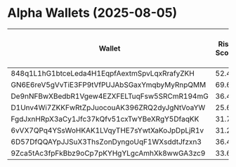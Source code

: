 # Alpha Wallets (2025-08-05)

| Wallet | Risk Score | Backtesting ROI (SOL) | Portfolio Value (USD) | SOL Balance | Farming Attempts / Total Tokens | Farming Ratio (%) | Median/Avg Risk of Last 10 Tokens | Median/Avg MC of Last 10 Tokens | Winrate (%) | ROI (%) | ROI (1D) (%) | Win Rate 1D (%) | Tokens (1D) | ROI (7D) (%) | Win Rate 7D (%) | Tokens (7D) | ROI (30D) (%) | Win Rate 30D (%) | Tokens (30D) | Realized Gains (USD) | Unrealized Gains (USD) | Median/Avg Holding Time (min) | Buy Size | Median/Avg Profit % Per Trade | Median/Avg Loss % Per Trade |
|----------|----------|----------|----------|----------|----------|----------|----------|----------|----------|----------|----------|----------|----------|----------|----------|----------|----------|----------|----------|----------|----------|----------|----------|----------|----------|
| 848q1L1hG1btceLeda4H1EqpfAextmSpvLqxRrafyZKH | 52.40 | 33.52% | $3141.99 | 18.3513 | 1 / 22 | 4.55% | 0.00/0.90 | $55.99M/$238.04M | 68.18% | 20.71% | 186.70% | 50.00% | 0 | -0.00% | 50.00% | 0 | 34.23% | 90.91% | 3 | $6098.26 | $111.27 | 86225.72/85553.86 | $1273.73 | 18.29%/271.40% | -31.99%/-40.94% |
| GN6E6reV5gVvTiE3FP9tVfPUJAbSGaxYmqbyMyRnpQMM | 69.69 | 6.53% | $893.75 | 5.3896 | 1 / 48 | 2.08% | 3.00/2.40 | $4.40K/$173.02K | 50.00% | 19.89% | 2.74% | 100.00% | 2 | 2.74% | 100.00% | 2 | 26773.01% | 62.96% | 27 | $1244.09 | $-0.00 | 262.21/14837.70 | $39.28 | 65.76%/151.10% | -76.22%/-69.52% |
| De9nNFBwXBedbR1Vgew4EZXFELTuqFsw5SRCmR194mG | 36.43 | 1.82% | $34616.77 | 134.4836 | 0 / 50 | 0.00% | 0.00/0.50 | $22.19M/$18.84M | 52.00% | 2.50% | 3.70% | 25.00% | 0 | 2.03% | 47.83% | 4 | 44.91% | 47.62% | 22 | $9273.49 | $208.63 | 7097.34/15754.29 | $363.77 | 5.36%/59.41% | -3.78%/-11.42% |
| D1Unv4Wi7ZKKFwRtZpJuocouAK396ZRQ2dyJgNtVoaYW | 25.69 | 0.33% | $2011.78 | 7.0455 | 0 / 59 | 0.00% | 0.00/1.60 | $1.61M/$3.61M | 52.54% | 12.34% | 390.22% | 80.00% | 2 | 383.10% | 76.47% | 16 | 663.33% | 61.36% | 39 | $8863.16 | $-25.27 | 412.27/1889.34 | $331.13 | 30.57%/36.40% | -27.63%/-34.68% |
| FgdJxnHRpX3aCy1Jfc37kQfv51cxTwYBeXRgY5DfaqKK | 31.74 | 0.30% | $26841.21 | 90.6593 | 57 / 642 | 8.88% | 0.00/1.30 | $1.48M/$2.61M | 56.39% | 10.81% | 0.26% | 60.00% | 4 | 2.75% | 73.17% | 17 | 10.33% | 66.96% | 80 | $396505.09 | $17854.05 | 839.12/25659.18 | $1243.52 | 11.04%/31.34% | -13.76%/-26.37% |
| 6vVX7QPq4YSsWoHKAK1LVqyTHE7sYwtXaKoJpDpLjR1v | 31.22 | 0.01% | $5780.41 | 33.1698 | 0 / 424 | 0.00% | 2.00/2.70 | $3.85M/$15.57M | 48.35% | 2.28% | 0.01% | 50.00% | 0 | 3.52% | 50.00% | 14 | 52.88% | 47.24% | 63 | $11178.41 | $69.48 | 4098.82/33761.66 | $124.47 | 3.91%/8.21% | -5.75%/-8.71% |
| 6D57DfQQAYpJJSuX3ThsZonDyngoUqF1WXsddtJfzxn3 | 36.44 | 0.00% | $3279.29 | 12.5524 | 1 / 45 | 2.22% | 0.00/0.00 | $114.32M/$443.85M | 77.78% | 34.53% | 0.00% | 0.00% | 0 | 35.55% | 62.50% | 2 | 32.65% | 45.45% | 2 | $81771.84 | $1973.15 | 11277.15/95308.21 | $669.26 | 37.85%/21374.76% | -44.81%/-43.01% |
| 9Zca5tAc3fpFkBbz9oCp7pKYHgYLgcAmhXk8wwGA3zc9 | 33.61 | 0.00% | $14727.08 | 19.0302 | 1 / 41 | 2.44% | 0.00/1.50 | $23.41M/$30.32M | 82.93% | 75.90% | 0.42% | 50.00% | 0 | 4.19% | 66.67% | 1 | 20.65% | 85.71% | 4 | $66100.91 | $1035.05 | 60.76/18088.89 | $797.96 | 69.38%/137.02% | -16.08%/-24.27% |
